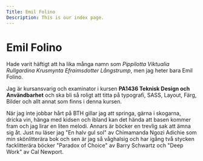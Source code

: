 ```yaml
---
Title: Emil Folino
Description: This is our index page.
---
```


Emil Folino
==========================

Hade varit häftigt att ha lika många namn som _Pippilotta Viktualia Rullgardina Krusmynta Efraimsdotter Långstrump_, men jag heter bara Emil Folino.

Jag är kursansvarig och examinator i kursen **PA1436 Teknisk Design och Användbarhet** och ska bli så roligt att titta på typografi, SASS, Layout, Färg, Bilder och allt annat som finns i denna kursen.

<!-- ![Emil](image/emil.jpeg) -->

När jag inte jobbar hårt på BTH gillar jag att springa, gärna i skogarna, dricka vin, hänga med kidsen och ibland kan det hända att basen kommer fram och jag lirar en liten melodi. Annars är böcker en trevlig sak att ämna sig åt. Just nu läser jag "En halv gul sol" av Chimamanda Ngozi Adichie som min skönlitterära bok och sen är jag så våghalsig och har igång två stycken facklitterära böcker "Paradox of Choice" av Barry Schwartz och "Deep Work" av Cal Newport.
